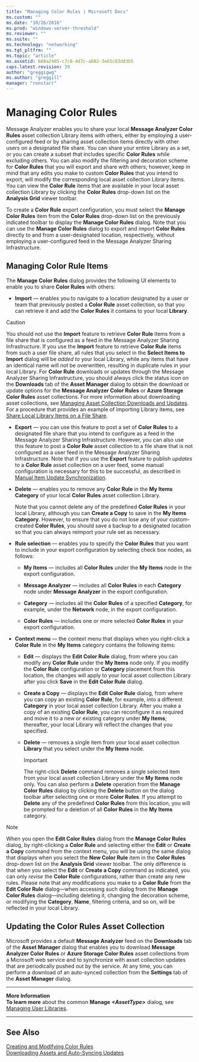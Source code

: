 ```yaml
---
title: "Managing Color Rules | Microsoft Docs"
ms.custom: ""
ms.date: "10/26/2016"
ms.prod: "windows-server-threshold"
ms.reviewer: ""
ms.suite: ""
ms.technology: "networking"
ms.tgt_pltfrm: ""
ms.topic: "article"
ms.assetid: 688a2405-c7c8-4d7c-a602-3e65c83dd3b5
caps.latest.revision: 39
author: "greggigwg"
ms.author: "greggill"
manager: "ronstarr"
---
```


# Managing Color Rules

Message Analyzer enables you to share your local **Message Analyzer Color Rules** asset collection Library items with others, either by employing a user-configured feed or by sharing asset collection items directly with other users on a designated file share. You can share your entire Library as a set, or you can create a subset that includes specific **Color Rules** while excluding others. You can also modify the filtering and decoration scheme for **Color Rules** that you will export and share with others; however, keep in mind that any edits you make to custom **Color Rules** that you intend to export, will modify the corresponding local asset collection Library items. You can view the **Color Rule** items that are available in your local asset collection Library by clicking the **Color Rules** drop-down list on the **Analysis Grid** viewer toolbar.  
  
 To create a **Color Rule** export configuration, you must select the **Manage Color Rules** item from the **Color Rules** drop-down list on the previously indicated toolbar to display the **Manage Color Rules** dialog. Note that you can use the **Manage Color Rules** dialog to export and import **Color Rules** directly to and from a user-designated location, respectively, without employing a user-configured feed in the Message Analyzer Sharing Infrastructure.  
  
## Managing Color Rule Items  

 The **Manage Color Rules** dialog provides the following UI elements to enable you to share **Color Rules** with others:  
  
-   **Import** — enables you to navigate to a location designated by a user or team that previously posted a **Color Rule** asset collection, so that you can retrieve it and add the **Color Rules** it contains to your local **Library**.  
  
 > [!CAUTION]
 >  You should not use the **Import** feature to retrieve **Color Rule** items from a file share that is configured as a feed in the Message Analyzer Sharing Infrastructure. If you use the **Import** feature to retrieve **Color Rule** items from such a user file share, all rules that you select in the **Select Items to Import** dialog will be *added to* your local Library, while any items that have an identical name will not be overwritten, resulting in duplicate rules in your local Library. For **Color Rule** downloads or updates through the Message Analyzer Sharing Infrastructure, you should always click the status icon on the **Downloads** tab of the **Asset Manager** dialog to obtain the download or update options for the **Message Analyzer Color Rules** or **Azure Storage Color Rules** asset collections. For more information about downloading asset collections, see [Managing Asset Collection Downloads and Updates](managing-asset-collection-downloads-and-updates.md). For a procedure that provides an example of importing Library items, see [Share Local Library Items on a File Share](procedures-using-the-asset-management-features.md#BKMK_ShareLibraryItems).  
  
-   **Export** — you can use this feature to post a set of **Color Rules** to a designated file share that you intend to configure as a feed in the Message Analyzer Sharing Infrastructure. However, you can also use this feature to post a **Color Rule** asset collection to a file share that is not configured as a user feed in the Message Analyzer Sharing Infrastructure. Note that if you use the **Export** feature to publish *updates* to a **Color Rule** asset collection on a user feed, some manual configuration is necessary for this to be successful, as described in [Manual Item Update Synchronization](manual-item-update-synchronization.md).  
  
-   **Delete** — enables you to remove any **Color Rule** in the **My Items** **Category** of your local **Color Rules** asset collection Library.  
  
     Note that you cannot delete any of the predefined **Color Rules** in your local Library, although you can **Create a Copy** to save in the **My Items**  **Category**. However, to ensure that you do not lose any of your custom-created **Color Rules**, you should save a backup to a designated location so that you can always reimport your rule set as necessary.  
  
-   **Rule selection** — enables you to specify the **Color Rules** that you want to include in your export configuration by selecting check box nodes, as follows:  
  
    -   **My Items** — includes all **Color Rules** under the **My Items** node in the export configuration.  
  
    -   **Message Analyzer** — includes all **Color Rules** in each **Category** node under **Message Analyzer** in the export configuration.  
  
    -   **Category** — includes all the **Color Rules** of a specified **Category**, for example, under the **Network** node, in the export configuration.  
  
    -   **Color Rules** — includes one or more selected **Color Rules** in your export configuration.  
  
-   **Context menu** — the context menu that displays when you right-click a **Color Rule** in the **My Items** category contains the following items:  
  
    -   **Edit** — displays the **Edit Color Rule** dialog, from where you can modify any **Color Rule** under the **My Items** node only. If you modify the **Color Rule** configuration or **Category** placement from this location, the changes will apply to your local asset collection Library after you click **Save** in the **Edit Color Rule** dialog.  
  
    -   **Create a Copy** — displays the **Edit Color Rule** dialog, from where you can copy an existing **Color Rule**, for example, into a different **Category** in your local asset collection Library. After you make a copy of an existing **Color Rule**, you can reconfigure it as required and move it to a new or existing category under **My Items**; thereafter, your local Library will reflect the changes that you specified.  
  
    -   **Delete** — removes a single item from your local asset collection **Library** that you select under the **My Items** node.  
  
        > [!IMPORTANT]
        >  The right-click **Delete** command removes a single selected item from your local asset collection Library under the **My Items** node only. You can also perform a **Delete** operation from the **Manage Color Rules** dialog by clicking the **Delete** button on the dialog toolbar after selecting one or more **Color Rules**. If you attempt to **Delete** any of the predefined **Color Rules** from this location, you will be prompted for a deletion of all **Color Rules** in the **My Items** category.  
  
> [!NOTE]
>  When you open the **Edit Color Rules** dialog from the **Manage Color Rules** dialog, by right-clicking a **Color Rule** and selecting either the **Edit** or **Create a Copy** command from the context menu, you will be using the same dialog that displays when you select the **New Color Rule** item in the **Color Rules** drop-down list on the **Analysis Grid** viewer toolbar. The only difference is that when you select the **Edit** or **Create a Copy** command as indicated, you can only *revise* the **Color Rule** configurations, rather than create any new rules. Please note that any modifications you make to a **Color Rule** from the **Edit Color Rule** dialog—when accessing such dialog from the **Manage Color Rules** dialog—including deleting it, changing the decoration scheme, or modifying the **Category**, **Name**, filtering criteria, and so on, will be reflected in your local Library.  
  
## Updating the Color Rules Asset Collection  
 Microsoft provides a default **Message Analyzer** feed on the **Downloads** tab of the **Asset Manager** dialog that enables you to download **Message Analyzer Color Rules** or **Azure Storage Color Rules** asset collections from a Microsoft web service and to synchronize with asset collection updates that are periodically pushed out by the service. At any time, you can perform a download of an auto-synced collection from the **Settings** tab of the **Asset Manager** dialog.  
  
---  
  
 **More Information**   
 **To learn more** about the common **Manage** ***\<AssetType>*** dialog, see [Managing User Libraries](managing-user-libraries.md).  
 
---  
  
## See Also  

[Creating and Modifying Color Rules](creating-and-modifying-color-rules.md)   
[Downloading Assets and Auto-Syncing Updates](downloading-assets-and-auto-syncing-updates.md)